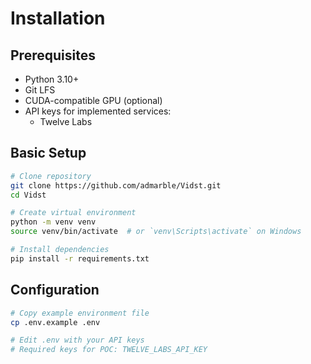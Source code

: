 # Installation

## Prerequisites

- Python 3.10+
- Git LFS
- CUDA-compatible GPU (optional)
- API keys for implemented services:
  - Twelve Labs

## Basic Setup

```bash
# Clone repository
git clone https://github.com/admarble/Vidst.git
cd Vidst

# Create virtual environment
python -m venv venv
source venv/bin/activate  # or `venv\Scripts\activate` on Windows

# Install dependencies
pip install -r requirements.txt
```

## Configuration

```bash
# Copy example environment file
cp .env.example .env

# Edit .env with your API keys
# Required keys for POC: TWELVE_LABS_API_KEY
```
